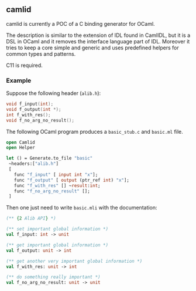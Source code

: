 ## camlid

 camlid is currently a POC of a C binding generator for OCaml.
 
 The description is similar to the extension of IDL found in CamlIDL, but it is a DSL in OCaml and it removes the interface language part of IDL. Moreover it tries to keep a core simple and generic and uses predefined helpers for common types and patterns.

 C11 is required.

 ### Example

Suppose the following header (`alib.h`):

```c
void f_input(int);
void f_output(int *);
int f_with_res();
void f_no_arg_no_result();
```

The following OCaml program produces a `basic_stub.c` and `basic.ml` file.

 ```ocaml
open Camlid
open Helper

 let () = Generate.to_file "basic"
  ~headers:["alib.h"]
  [
    func "f_input" [ input int "x"];
    func "f_output" [ output (ptr_ref int) "x"];
    func "f_with_res" [] ~result:int;
    func "f_no_arg_no_result" [];
  ]
 ```

 Then one just need to write `basic.mli` with the documentation:

 ```ocaml
 (** {2 Alib API} *)

 (** set important global information *)
 val f_input: int -> unit

 (** get important global information *)
 val f_output: unit -> int

 (** get another very important global information *)
 val f_with_res: unit -> int

 (** do something really important *)
 val f_no_arg_no_result: unit -> unit
 ```